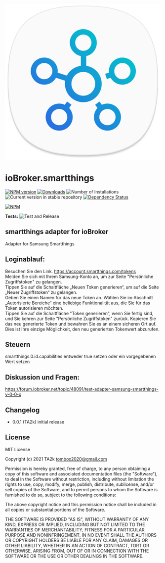 ![Logo](admin/smartthings.png)
# ioBroker.smartthings

[![NPM version](https://img.shields.io/npm/v/iobroker.smartthings.svg)](https://www.npmjs.com/package/iobroker.smartthings)
[![Downloads](https://img.shields.io/npm/dm/iobroker.smartthings.svg)](https://www.npmjs.com/package/iobroker.smartthings)
![Number of Installations](https://iobroker.live/badges/smartthings-installed.svg)
![Current version in stable repository](https://iobroker.live/badges/smartthings-stable.svg)
[![Dependency Status](https://img.shields.io/david/TA2k/iobroker.smartthings.svg)](https://david-dm.org/TA2k/iobroker.smartthings)

[![NPM](https://nodei.co/npm/iobroker.smartthings.png?downloads=true)](https://nodei.co/npm/iobroker.smartthings/)

**Tests:** ![Test and Release](https://github.com/TA2k/ioBroker.smartthings/workflows/Test%20and%20Release/badge.svg)

## smartthings adapter for ioBroker

Adapter for Samsung Smartthings

## Loginablauf:
Besuchen Sie den Link.  https://account.smartthings.com/tokens  
Melden Sie sich mit Ihrem Samsung-Konto an, um zur Seite \"Persönliche Zugriffstoken\" zu gelangen.  
Tippen Sie auf die Schaltfläche „Neuen Token generieren“, um auf die Seite „Neuer Zugriffstoken“ zu gelangen.  
Geben Sie einen Namen für das neue Token an. Wählen Sie im Abschnitt „Autorisierte Bereiche“ eine beliebige Funktionalität aus, die Sie für das Token autorisieren möchten.  
Tippen Sie auf die Schaltfläche \"Token generieren\", wenn Sie fertig sind, und Sie kehren zur Seite \"Persönliche Zugriffstoken\" zurück.  Kopieren Sie das neu generierte Token und bewahren Sie es an einem sicheren Ort auf. Dies ist Ihre einzige Möglichkeit, den neu generierten Tokenwert abzurufen.

## Steuern
smartthings.0.id.capabilities entweder true setzen oder ein vorgegebenen Wert setzen  

## Diskussion und Fragen:
https://forum.iobroker.net/topic/48091/test-adapter-samsung-smartthings-v-0-0-x


## Changelog

* 0.0.1 (TA2k) initial release

## License
MIT License

Copyright (c) 2021 TA2k <tombox2020@gmail.com>

Permission is hereby granted, free of charge, to any person obtaining a copy
of this software and associated documentation files (the "Software"), to deal
in the Software without restriction, including without limitation the rights
to use, copy, modify, merge, publish, distribute, sublicense, and/or sell
copies of the Software, and to permit persons to whom the Software is
furnished to do so, subject to the following conditions:

The above copyright notice and this permission notice shall be included in all
copies or substantial portions of the Software.

THE SOFTWARE IS PROVIDED "AS IS", WITHOUT WARRANTY OF ANY KIND, EXPRESS OR
IMPLIED, INCLUDING BUT NOT LIMITED TO THE WARRANTIES OF MERCHANTABILITY,
FITNESS FOR A PARTICULAR PURPOSE AND NONINFRINGEMENT. IN NO EVENT SHALL THE
AUTHORS OR COPYRIGHT HOLDERS BE LIABLE FOR ANY CLAIM, DAMAGES OR OTHER
LIABILITY, WHETHER IN AN ACTION OF CONTRACT, TORT OR OTHERWISE, ARISING FROM,
OUT OF OR IN CONNECTION WITH THE SOFTWARE OR THE USE OR OTHER DEALINGS IN THE
SOFTWARE.